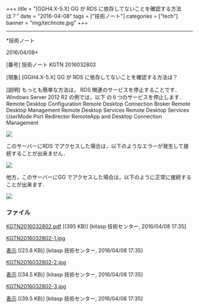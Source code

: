 ﻿+++
title = "[GGH4.X-5.X] GG が RDS に依存してないことを確認する方法は？"
date = "2016-04-08"
tags = ["技術ノート"]
categories = ["tech"]
banner = "img/technote.jpg"
+++

-----------------------------------------------------------------------------------------------------------------------------

*技術ノート

2016/04/08*


[番号]
技術ノート KGTN 2016032802

[現象]
[GGH4.X-5.X] GG が RDS に依存してないことを確認する方法は？

[説明]
もっとも簡単な方法は， RDS 関連のサービスを停止することです． Windows
Server 2012 R2 の例では，以下
の６つのサービスを停止します．
Remote Desktop Configuration
Remote Desktop Connection Broker
Remote Desktop Management
Remote Desktop Services
Remote Desktop Services UserMode Port Redirector
RemoteApp and Desktop Connection Management

![](http://techreport.kitasp.net/attachments/download/2527/KGTN2016032802-1.jpg)

このサーバーにRDS
でアクセスした場合は，以下のようなエラーが発生して接続することが出来ません．

![](http://techreport.kitasp.net/attachments/download/2528/KGTN2016032802-2.jpg)

他方，このサーバーにGG
でアクセスした場合は，以下のように正常に接続することが出来ます．

![](http://techreport.kitasp.net/attachments/download/2529/KGTN2016032802-3.jpg)


### ファイル

 
 


[KGTN2016032802.pdf](http://techreport.kitasp.net/attachments/download/2526/KGTN2016032802.pdf)
 [(395 KB)] [kitasp 技術センター, 2016/04/08
17:35]

[KGTN2016032802-1.jpg](http://techreport.kitasp.net/attachments/download/2527/KGTN2016032802-1.jpg)

[表示](http://techreport.kitasp.net/attachments/2527/KGTN2016032802-1.jpg "表示")
 [(23.8 KB)] [kitasp 技術センター, 2016/04/08
17:35]

[KGTN2016032802-2.jpg](http://techreport.kitasp.net/attachments/download/2528/KGTN2016032802-2.jpg)

[表示](http://techreport.kitasp.net/attachments/2528/KGTN2016032802-2.jpg "表示")
 [(34.5 KB)] [kitasp 技術センター, 2016/04/08
17:35]

[KGTN2016032802-3.jpg](http://techreport.kitasp.net/attachments/download/2529/KGTN2016032802-3.jpg)

[表示](http://techreport.kitasp.net/attachments/2529/KGTN2016032802-3.jpg "表示")
 [(39.5 KB)] [kitasp 技術センター, 2016/04/08
17:35]


 


 

